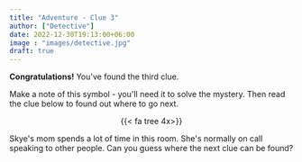 ```yaml
---
title: "Adventure - Clue 3"
author: ["Detective"]
date: 2022-12-30T19:13:00+06:00
image : "images/detective.jpg"
draft: true
---
```


**Congratulations!**  You've found the third clue.

Make a note of this symbol - you'll need it to solve the mystery.  Then read the clue below to found out where to go next.

<div style="text-align: center">
{{< fa tree 4x>}}
</div>

Skye's mom spends a lot of time in this room.  She's normally on call speaking to other people.  Can you guess where the next clue can be found?

